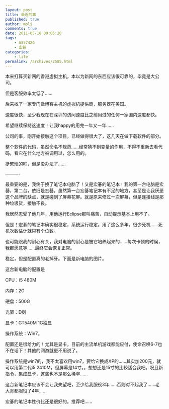 ```yaml
---
layout: post
title: 最近的事
published: true
author: moli
comments: true
date: 2011-05-18 09:05:20
tags:
    - AS5742G
    - 宏碁
categories:
    - life
permalink: /archives/2585.html
---
```

本来打算买新网的香港虚拟主机，本以为新网的东西应该很可靠的，毕竟是大公司。

但是客服效率太低了……

后来找了一家专门做博客主机的虚拟机提供商，服务器在美国。

速度很快，至少我现在在深圳的访问速度比之前用过的任何一家国内速度都快。

希望继续保持这速度！让我happy的用完一年又一年……

公司的事，刚开始接触这个项目，已经做得很大了，这几天在做下载软件的部分。

整个软件的代码，虽然命名不规范……经常猜不到变量的作用，不得不重新去看代码，看它在什么地方被调用过，怎么用的。

挺繁琐的吧，但是没办法了……

&#8212;&#8212;&#8212;-

最重要的是，我终于换了笔记本电脑了！又是宏碁的笔记本！我的第一台电脑是宏碁，第二台，依旧是宏碁，虽然第一台宏碁笔记本有不足的地方，甚至是让我厌恶这个品牌的缺点，就是碰到了屏幕花屏。就是原来修过一次屏幕，但是连接线是那种垃圾货，接触不良。

我居然忍受了他几年，用他运行Eclipse那叫痛苦，自动提示基本上用不了。

但是！宏碁的笔记本确实很稳定，系统运行稳定。用了这么多年，很少死机……死机次数估计就只有个位数。

也可能跟我的耐心有关，我对电脑的耐心是被它培养起来的……每次卡顿的时候，我都愿意等……最终它会恢复正常。

稳定，但是配置真的老掉牙。下面是新电脑的图片。



这台新电脑的配置是

CPU：i5 480M

内存：2G

硬盘：500G

光驱：D刻

显卡：GT540M 1G独显

操作系统：Win7。

配置还是很给力的！尤其是显卡，目前的主流单机游戏都能应付，使命召唤6-7也不在话下！其他的网游就更不用说了。

操作系统是win7的，我不太喜欢用win7，要给它换成XP的……其实加200元，就可以用第二代i5 2410M，但屏幕是14寸。。想想还是15寸的比较适合我吧。况且新指令，集成显卡，这些也不是那么稀罕……

这台新笔记本应该不会让我失望吧，至少给我服役3年……否则对不起我了……老大哥都服役了4年……

宏碁的笔记本性价比还是很好的。推荐吧……